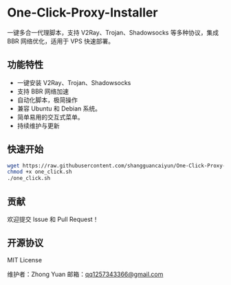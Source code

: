 # One-Click-Proxy-Installer

一键多合一代理脚本，支持 V2Ray、Trojan、Shadowsocks 等多种协议，集成 BBR 网络优化，适用于 VPS 快速部署。

## 功能特性

- 一键安装 V2Ray、Trojan、Shadowsocks
- 支持 BBR 网络加速
- 自动化脚本，极简操作
- 兼容 Ubuntu 和 Debian 系统。
- 简单易用的交互式菜单。
- 持续维护与更新

## 快速开始

```bash
wget https://raw.githubusercontent.com/shangguancaiyun/One-Click-Proxy-Installer/main/one_click.sh
chmod +x one_click.sh
./one_click.sh
```

## 贡献

欢迎提交 Issue 和 Pull Request！

## 开源协议

MIT License

维护者：Zhong Yuan
邮箱：qq1257343366@gmail.com

